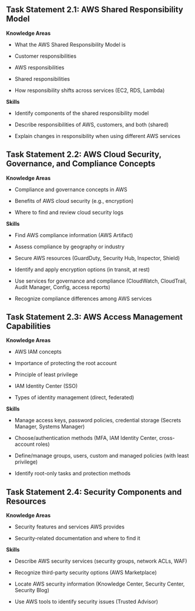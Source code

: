 ## Task Statement 2.1: AWS Shared Responsibility Model

**Knowledge Areas**

- What the AWS Shared Responsibility Model is
    
- Customer responsibilities
    
- AWS responsibilities
    
- Shared responsibilities
    
- How responsibility shifts across services (EC2, RDS, Lambda)
    

**Skills**

- Identify components of the shared responsibility model
    
- Describe responsibilities of AWS, customers, and both (shared)
    
- Explain changes in responsibility when using different AWS services
    

## Task Statement 2.2: AWS Cloud Security, Governance, and Compliance Concepts

**Knowledge Areas**

- Compliance and governance concepts in AWS
    
- Benefits of AWS cloud security (e.g., encryption)
    
- Where to find and review cloud security logs
    

**Skills**

- Find AWS compliance information (AWS Artifact)
    
- Assess compliance by geography or industry
    
- Secure AWS resources (GuardDuty, Security Hub, Inspector, Shield)
    
- Identify and apply encryption options (in transit, at rest)
    
- Use services for governance and compliance (CloudWatch, CloudTrail, Audit Manager, Config, access reports)
    
- Recognize compliance differences among AWS services
    

## Task Statement 2.3: AWS Access Management Capabilities

**Knowledge Areas**

- AWS IAM concepts
    
- Importance of protecting the root account
    
- Principle of least privilege
    
- IAM Identity Center (SSO)
    
- Types of identity management (direct, federated)
    

**Skills**

- Manage access keys, password policies, credential storage (Secrets Manager, Systems Manager)
    
- Choose/authentication methods (MFA, IAM Identity Center, cross-account roles)
    
- Define/manage groups, users, custom and managed policies (with least privilege)
    
- Identify root-only tasks and protection methods
    

## Task Statement 2.4: Security Components and Resources

**Knowledge Areas**

- Security features and services AWS provides
    
- Security-related documentation and where to find it
    

**Skills**

- Describe AWS security services (security groups, network ACLs, WAF)
    
- Recognize third-party security options (AWS Marketplace)
    
- Locate AWS security information (Knowledge Center, Security Center, Security Blog)
    
- Use AWS tools to identify security issues (Trusted Advisor)
